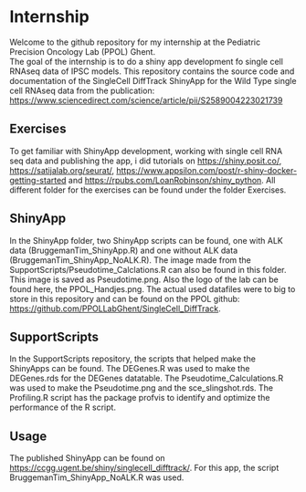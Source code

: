 # Internship
Welcome to the github repository for my internship at the Pediatric Precision Oncology Lab (PPOL) Ghent. \
The goal of the internship is to do a shiny app development fo single cell RNAseq data of IPSC models.
This repository contains the source code and documentation of the SingleCell DiffTrack ShinyApp for the Wild Type single cell RNAseq data from the publication: https://www.sciencedirect.com/science/article/pii/S2589004223021739

## Exercises
To get familiar with ShinyApp development, working with single cell RNA seq data and publishing the app, i did tutorials on https://shiny.posit.co/, https://satijalab.org/seurat/, https://www.appsilon.com/post/r-shiny-docker-getting-started and https://rpubs.com/LoanRobinson/shiny_python. All different folder for the exercises can be found under the folder Exercises.

## ShinyApp
In the ShinyApp folder, two ShinyApp scripts can be found, one with ALK data (BruggemanTim_ShinyApp.R) and one without ALK data (BruggemanTim_ShinyApp_NoALK.R). The image made from the SupportScripts/Pseudotime_Calclations.R can also be found in this folder. This image is saved as Pseudotime.png. Also the logo of the lab can be found here, the PPOL_Handjes.png.
The actual used datafiles were to big to store in this repository and can be found on the PPOL github: https://github.com/PPOLLabGhent/SingleCell_DiffTrack.

## SupportScripts
In the SupportScripts repository, the scripts that helped make the ShinyApps can be found. The DEGenes.R was used to make the DEGenes.rds for the DEGenes datatable. The Pseudotime_Calculations.R was used to make the Pseudotime.png and the sce_slingshot.rds. The Profiling.R script has the package profvis to identify and optimize the performance of the R script.

## Usage
The published ShinyApp can be found on https://ccgg.ugent.be/shiny/singlecell_difftrack/. For this app, the script BruggemanTim_ShinyApp_NoALK.R was used.
